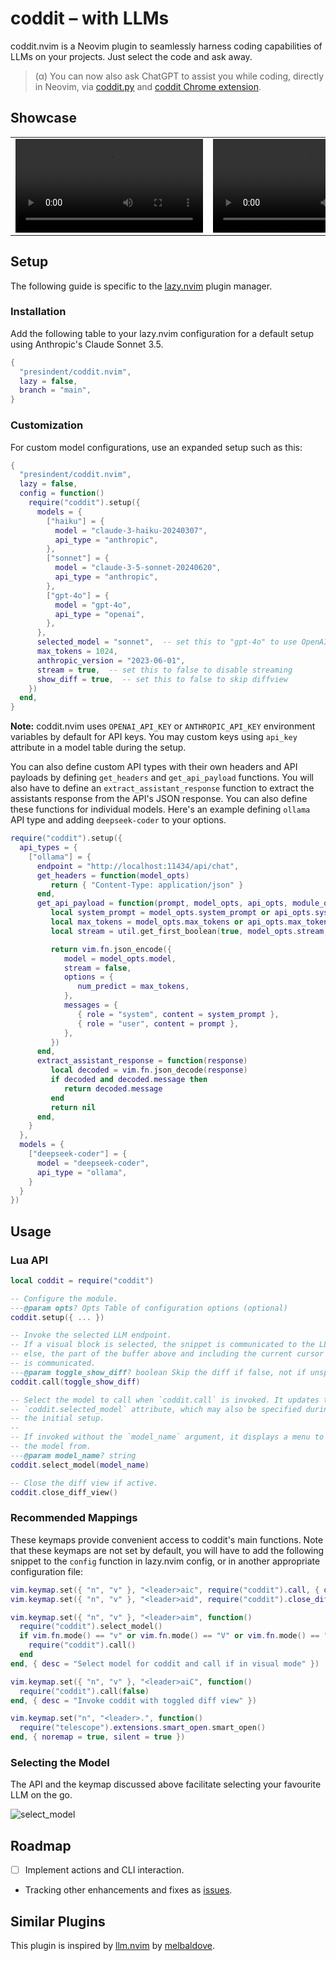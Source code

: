 # coddit – with LLMs

coddit.nvim is a Neovim plugin to seamlessly harness coding capabilities of LLMs on your projects. Just select the code and ask away.

> (α) You can now also ask ChatGPT to assist you while coding, directly in Neovim, via [coddit.py](https://github.com/presindent/coddit.py) and [coddit Chrome extension](https://github.com/presindent/coddit-chrome).

## Showcase

<table>
<tbody>
<tr>
<td><video src="https://github.com/presindent/coddit.nvim/assets/115044400/70372a6d-93dd-4db7-8f81-baffcd568701"/></td>
<td><video src="https://github.com/presindent/coddit.nvim/assets/115044400/521b9569-d632-4e06-9169-0e2a37a33727"/></td>
</tr>
</tbody>
</table>

## Setup

The following guide is specific to the [lazy.nvim](https://github.com/folke/lazy.nvim) plugin manager.

### Installation

Add the following table to your lazy.nvim configuration for a default setup using Anthropic's Claude Sonnet 3.5.

```lua
{
  "presindent/coddit.nvim",
  lazy = false,
  branch = "main",
}
```

### Customization

For custom model configurations, use an expanded setup such as this:

```lua
{
  "presindent/coddit.nvim",
  lazy = false,
  config = function()
    require("coddit").setup({
      models = {
        ["haiku"] = {
          model = "claude-3-haiku-20240307",
          api_type = "anthropic",
        },
        ["sonnet"] = {
          model = "claude-3-5-sonnet-20240620",
          api_type = "anthropic",
        },
        ["gpt-4o"] = {
          model = "gpt-4o",
          api_type = "openai",
        },
      },
      selected_model = "sonnet",  -- set this to "gpt-4o" to use OpenAI's GPT-4O
      max_tokens = 1024,
      anthropic_version = "2023-06-01",
      stream = true,  -- set this to false to disable streaming
      show_diff = true,  -- set this to false to skip diffview
    })
  end,
}
```

**Note:** coddit.nvim uses `OPENAI_API_KEY` or `ANTHROPIC_API_KEY` environment variables by default for API keys. You may custom keys using `api_key` attribute in a model table during the setup.

You can also define custom API types with their own headers and API payloads by defining `get_headers` and `get_api_payload` functions. You will also have to define an `extract_assistant_response` function to extract the assistants response from the API's JSON response. You can also define these functions for individual models. Here's an example defining `ollama` API type and adding `deepseek-coder` to your options.

```lua
require("coddit").setup({
  api_types = {
    ["ollama"] = {
      endpoint = "http://localhost:11434/api/chat",
      get_headers = function(model_opts)
         return { "Content-Type: application/json" }
      end,
      get_api_payload = function(prompt, model_opts, api_opts, module_opts)
         local system_prompt = model_opts.system_prompt or api_opts.system_prompt or module_opts.system_prompt
         local max_tokens = model_opts.max_tokens or api_opts.max_tokens or module_opts.max_tokens
         local stream = util.get_first_boolean(true, model_opts.stream, api_opts.stream, module_opts.stream)

         return vim.fn.json_encode({
            model = model_opts.model,
            stream = false,
            options = {
               num_predict = max_tokens,
            },
            messages = {
               { role = "system", content = system_prompt },
               { role = "user", content = prompt },
            },
         })
      end,
      extract_assistant_response = function(response)
         local decoded = vim.fn.json_decode(response)
         if decoded and decoded.message then
            return decoded.message
         end
         return nil
      end,
    }
  },
  models = {
    ["deepseek-coder"] = {
      model = "deepseek-coder",
      api_type = "ollama",
    }
  }
})
```

## Usage

### Lua API

```lua
local coddit = require("coddit")

-- Configure the module.
---@param opts? Opts Table of configuration options (optional)
coddit.setup({ ... })

-- Invoke the selected LLM endpoint.
-- If a visual block is selected, the snippet is communicated to the LLM,
-- else, the part of the buffer above and including the current cursor row
-- is communicated.
---@param toggle_show_diff? boolean Skip the diff if false, not if unspecified
coddit.call(toggle_show_diff)

-- Select the model to call when `coddit.call` is invoked. It updates the
-- `coddit.selected_model` attribute, which may also be specified during
-- the initial setup.
--
-- If invoked without the `model_name` argument, it displays a menu to pick
-- the model from.
---@param model_name? string
coddit.select_model(model_name)

-- Close the diff view if active.
coddit.close_diff_view()
```

### Recommended Mappings

These keymaps provide convenient access to coddit's main functions. Note that these keymaps are not set by default, you will have to add the following snippet to the `config` function in lazy.nvim config, or in another appropriate configuration file:

```lua
vim.keymap.set({ "n", "v" }, "<leader>aic", require("coddit").call, { desc = "Invoke coddit" })
vim.keymap.set({ "n", "v" }, "<leader>aid", require("coddit").close_diff_view, { desc = "Close coddit diffview" })

vim.keymap.set({ "n", "v" }, "<leader>aim", function()
  require("coddit").select_model()
  if vim.fn.mode() == "v" or vim.fn.mode() == "V" or vim.fn.mode() == "\22" then
    require("coddit").call()
  end
end, { desc = "Select model for coddit and call if in visual mode" })

vim.keymap.set({ "n", "v" }, "<leader>aiC", function()
  require("coddit").call(false)
end, { desc = "Invoke coddit with toggled diff view" })

vim.keymap.set("n", "<leader>.", function()
  require("telescope").extensions.smart_open.smart_open()
end, { noremap = true, silent = true })
```

### Selecting the Model

The API and the keymap discussed above facilitate selecting your favourite LLM on the go.

![select_model](https://github.com/presindent/coddit.nvim/assets/115044400/f68ebca5-a271-428e-bc45-b75153ce8010)

## Roadmap

- [ ] Implement actions and CLI interaction.
- Tracking other enhancements and fixes as [issues](https://github.com/presindent/coddit.nvim/issues).

## Similar Plugins

This plugin is inspired by [llm.nvim](https://github.com/melbaldove/llm.nvim) by [melbaldove](https://github.com/melbaldove).
